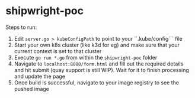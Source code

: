 # shipwright-poc

Steps to run:

1. Edit ```server.go > kubeConfigPath``` to point to your ``.kube/config``` file
2. Start your own k8s cluster (like k3d for eg) and make sure that your current context is set to that cluster 
3. Execute ```go run *.go``` from within the ```shipwright-poc``` folder 
4. Navigate to ```localhost:8080/form.html``` and fill out the required details and hit submit (quay support is still WIP). Wait for it to finish processing and update the page
5. Once build is successful, navigate to your image registry to see the pushed image 
